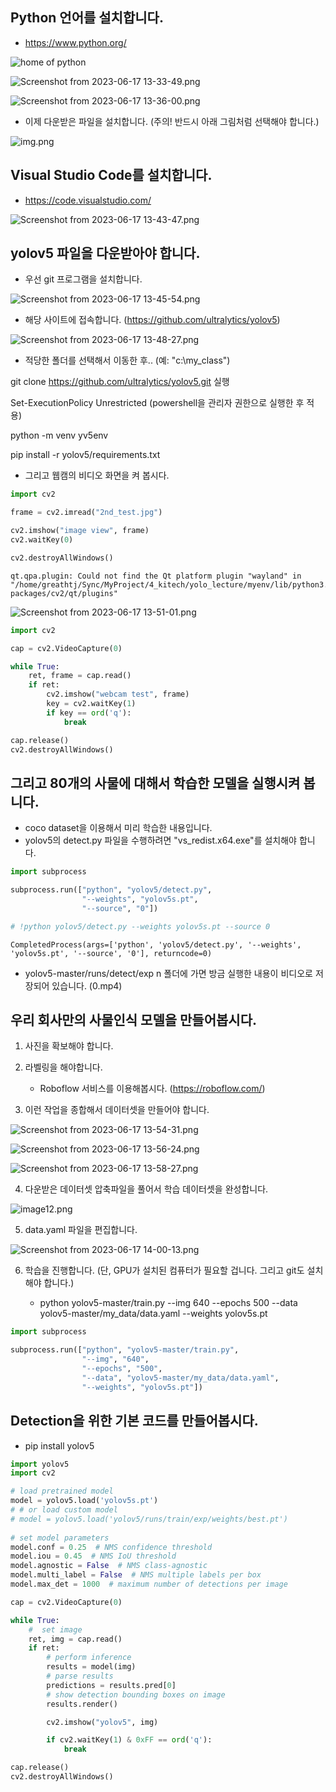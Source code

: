 ## Python 언어를 설치합니다.

- https://www.python.org/

![home of python](<lecture_yolov5_files/Screenshot from 2023-06-17 13-29-22.png>)

![Screenshot from 2023-06-17 13-33-49.png](<lecture_yolov5_files/Screenshot from 2023-06-17 13-33-49.png>)

![Screenshot from 2023-06-17 13-36-00.png](<lecture_yolov5_files/Screenshot from 2023-06-17 13-36-00.png>)

- 이제 다운받은 파일을 설치합니다. (주의! 반드시 아래 그림처럼 선택해야 합니다.)

![img.png](lecture_yolov5_files/img.png)

## Visual Studio Code를 설치합니다.

- https://code.visualstudio.com/

![Screenshot from 2023-06-17 13-43-47.png](<lecture_yolov5_files/Screenshot from 2023-06-17 13-43-47.png>)

## yolov5 파일을 다운받아야 합니다.

* 우선 git 프로그램을 설치합니다.

![Screenshot from 2023-06-17 13-45-54.png](<lecture_yolov5_files/Screenshot from 2023-06-17 13-45-54.png>)

* 해당 사이트에 접속합니다. (https://github.com/ultralytics/yolov5)

![Screenshot from 2023-06-17 13-48-27.png](<lecture_yolov5_files/Screenshot from 2023-06-17 13-48-27.png>)

* 적당한 폴더를 선택해서 이동한 후.. (예: "c:\my_class")

git clone https://github.com/ultralytics/yolov5.git 실행

Set-ExecutionPolicy Unrestricted (powershell을 관리자 권한으로 실행한 후 적용)

python -m venv yv5env

pip install -r yolov5/requirements.txt

* 그리고 웹캠의 비디오 화면을 켜 봅시다.


```python
import cv2

frame = cv2.imread("2nd_test.jpg")

cv2.imshow("image view", frame)
cv2.waitKey(0)

cv2.destroyAllWindows()
```

    qt.qpa.plugin: Could not find the Qt platform plugin "wayland" in "/home/greathtj/Sync/MyProject/4_kitech/yolo_lecture/myenv/lib/python3.10/site-packages/cv2/qt/plugins"


![Screenshot from 2023-06-17 13-51-01.png](<lecture_yolov5_files/Screenshot from 2023-06-17 13-51-01.png>)


```python
import cv2

cap = cv2.VideoCapture(0)

while True:
    ret, frame = cap.read()
    if ret:
        cv2.imshow("webcam test", frame)
        key = cv2.waitKey(1)
        if key == ord('q'):
            break

cap.release()
cv2.destroyAllWindows()
```

## 그리고 80개의 사물에 대해서 학습한 모델을 실행시켜 봅니다.
* coco dataset을 이용해서 미리 학습한 내용입니다.
* yolov5의 detect.py 파일을 수행하려면 "vs_redist.x64.exe"를 설치해야 합니다.


```python
import subprocess

subprocess.run(["python", "yolov5/detect.py", 
                "--weights", "yolov5s.pt", 
                "--source", "0"])

# !python yolov5/detect.py --weights yolov5s.pt --source 0
```




    CompletedProcess(args=['python', 'yolov5/detect.py', '--weights', 'yolov5s.pt', '--source', '0'], returncode=0)



* yolov5-master/runs/detect/exp n 폴더에 가면 방금 실행한 내용이 비디오로 저장되어 있습니다. (0.mp4)

## 우리 회사만의 사물인식 모델을 만들어봅시다.


1. 사진을 확보해야 합니다.


2. 라벨링을 해야합니다.
    * Roboflow 서비스를 이용해봅시다. (https://roboflow.com/)

3. 이런 작업을 종합해서 데이터셋을 만들어야 합니다.

![Screenshot from 2023-06-17 13-54-31.png](<lecture_yolov5_files/Screenshot from 2023-06-17 13-54-31.png>)

![Screenshot from 2023-06-17 13-56-24.png](<lecture_yolov5_files/Screenshot from 2023-06-17 13-56-24.png>)

![Screenshot from 2023-06-17 13-58-27.png](<lecture_yolov5_files/Screenshot from 2023-06-17 13-58-27.png>)

4. 다운받은 데이터셋 압축파일을 풀어서 학습 데이터셋을 완성합니다.

![image12.png](lecture_yolov5_files/image.png)

5. data.yaml 파일을 편집합니다.

![Screenshot from 2023-06-17 14-00-13.png](<lecture_yolov5_files/Screenshot from 2023-06-17 14-00-13.png>)

6. 학습을 진행합니다. (단, GPU가 설치된 컴퓨터가 필요할 겁니다. 그리고 git도 설치해야 합니다.)

    - python yolov5-master/train.py --img 640 --epochs 500 --data yolov5-master/my_data/data.yaml --weights yolov5s.pt


```python
import subprocess

subprocess.run(["python", "yolov5-master/train.py",
                "--img", "640",
                "--epochs", "500",
                "--data", "yolov5-master/my_data/data.yaml",
                "--weights", "yolov5s.pt"])
```

## Detection을 위한 기본 코드를 만들어봅시다.
* pip install yolov5


```python
import yolov5
import cv2

# load pretrained model
model = yolov5.load('yolov5s.pt')
# # or load custom model
# model = yolov5.load('yolov5/runs/train/exp/weights/best.pt')
  
# set model parameters
model.conf = 0.25  # NMS confidence threshold
model.iou = 0.45  # NMS IoU threshold
model.agnostic = False  # NMS class-agnostic
model.multi_label = False  # NMS multiple labels per box
model.max_det = 1000  # maximum number of detections per image

cap = cv2.VideoCapture(0)

while True:
    #  set image
    ret, img = cap.read()
    if ret:
        # perform inference
        results = model(img)
        # parse results
        predictions = results.pred[0]
        # show detection bounding boxes on image
        results.render()

        cv2.imshow("yolov5", img)

        if cv2.waitKey(1) & 0xFF == ord('q'):
            break

cap.release()
cv2.destroyAllWindows()
```
